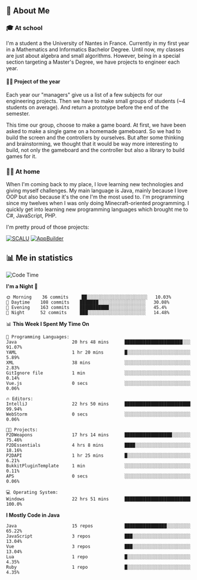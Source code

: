 ## 👀 About Me

### 🎓 At school

I'm a student a the University of Nantes in France. Currently in my first year in a Mathematics and Informatics Bachelor Degree. Until now, my classes are just about algebra and small algorithms. However, being in a special section targeting a Master's Degree, we have projects to engineer each year. 

#### 🔧🔬 Project of the year

Each year our "managers" give us a list of a few subjects for our engineering projects. Then we have to make small groups of students (~4 students on average). And return a prototype before the end of the semester.

This time our group, choose to make a game board. At first, we have been asked to make a single game on a homemade gameboard. So we had to build the screen and the controllers by ourselves. 
But after some thinking and brainstorming, we thought that it would be way more interesting to build, not only the gameboard and the controller but also a library to build games for it.

### 👨‍💻 At home

When I'm coming back to my place, I love learning new technologies and giving myself challenges. My main language is Java, mainly because I love OOP but also because it's the one I'm the most used to. I'm programming since my twelves when I was only doing Minecraft-oriented programming.  I quickly get into learning new programming languages which brought me to C#, JavaScript, PHP. 

I'm pretty proud of those projects:

[![SCALU](https://github-readme-stats.vercel.app/api/pin?username=renardfute&repo=SCALU)](https://github.com/renardfute/scalu)
[![AppBuilder](https://github-readme-stats.vercel.app/api/pin?username=pulsedev2&repo=AppBuilder)](https://github.com/pulsedev2/AppBuilder)

## 📊 Me in statistics
<!--START_SECTION:waka-->
![Code Time](http://img.shields.io/badge/Code%20Time-197%20hrs%2028%20mins-blue)

**I'm a Night 🦉** 

```text
🌞 Morning    36 commits     ██░░░░░░░░░░░░░░░░░░░░░░░   10.03% 
🌆 Daytime    108 commits    ███████░░░░░░░░░░░░░░░░░░   30.08% 
🌃 Evening    163 commits    ███████████░░░░░░░░░░░░░░   45.4% 
🌙 Night      52 commits     ███░░░░░░░░░░░░░░░░░░░░░░   14.48%

```


📊 **This Week I Spent My Time On** 

```text
💬 Programming Languages: 
Java                     20 hrs 48 mins      ██████████████████████░░░   91.07% 
YAML                     1 hr 20 mins        █░░░░░░░░░░░░░░░░░░░░░░░░   5.89% 
XML                      38 mins             ░░░░░░░░░░░░░░░░░░░░░░░░░   2.83% 
GitIgnore file           1 min               ░░░░░░░░░░░░░░░░░░░░░░░░░   0.14% 
Vue.js                   0 secs              ░░░░░░░░░░░░░░░░░░░░░░░░░   0.06%

🔥 Editors: 
IntelliJ                 22 hrs 50 mins      █████████████████████████   99.94% 
WebStorm                 0 secs              ░░░░░░░░░░░░░░░░░░░░░░░░░   0.06%

🐱‍💻 Projects: 
P2DWeapons               17 hrs 14 mins      ██████████████████░░░░░░░   75.46% 
P2DEssentials            4 hrs 8 mins        ████░░░░░░░░░░░░░░░░░░░░░   18.16% 
P2DAPI                   1 hr 25 mins        █░░░░░░░░░░░░░░░░░░░░░░░░   6.21% 
BukkitPluginTemplate     1 min               ░░░░░░░░░░░░░░░░░░░░░░░░░   0.11% 
APS                      0 secs              ░░░░░░░░░░░░░░░░░░░░░░░░░   0.06%

💻 Operating System: 
Windows                  22 hrs 51 mins      █████████████████████████   100.0%

```

**I Mostly Code in Java** 

```text
Java                     15 repos            ████████████████░░░░░░░░░   65.22% 
JavaScript               3 repos             ███░░░░░░░░░░░░░░░░░░░░░░   13.04% 
Vue                      3 repos             ███░░░░░░░░░░░░░░░░░░░░░░   13.04% 
Lua                      1 repo              █░░░░░░░░░░░░░░░░░░░░░░░░   4.35% 
Ruby                     1 repo              █░░░░░░░░░░░░░░░░░░░░░░░░   4.35%

```



<!--END_SECTION:waka-->
